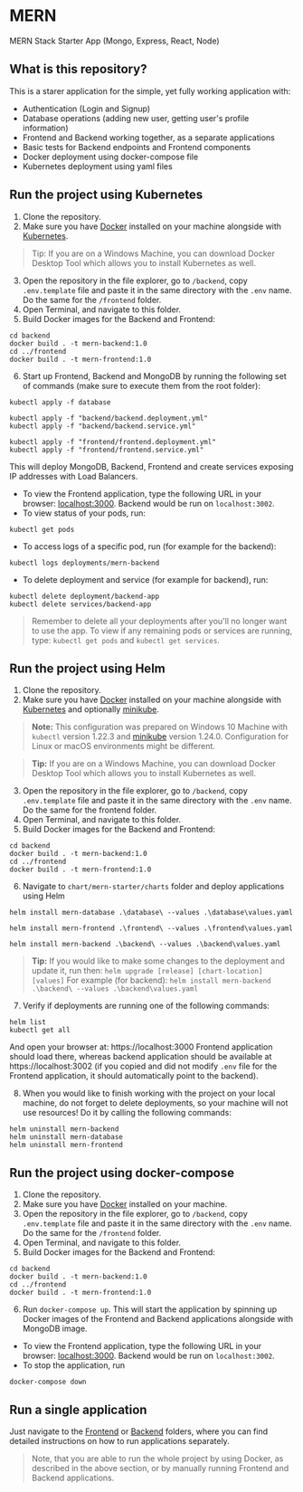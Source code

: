 # MERN
MERN Stack Starter App (Mongo, Express, React, Node)

## What is this repository?
This is a starer application for the simple, yet fully working application with:
* Authentication (Login and Signup)
* Database operations (adding new user, getting user's profile information)
* Frontend and Backend working together, as a separate applications
* Basic tests for Backend endpoints and Frontend components
* Docker deployment using docker-compose file
* Kubernetes deployment using yaml files

## Run the project using Kubernetes
1. Clone the repository.
2. Make sure you have [Docker](https://www.docker.com/) installed on your machine alongside with [Kubernetes](https://kubernetes.io/). 
> Tip: If you are on a Windows Machine, you can download Docker Desktop Tool which allows you to install Kubernetes as well.
3. Open the repository in the file explorer, go to `/backend`, copy `.env.template` file and paste it in the same directory with the `.env` name. Do the same for the `/frontend` folder.
4. Open Terminal, and navigate to this folder.
5. Build Docker images for the Backend and Frontend:
```
cd backend
docker build . -t mern-backend:1.0
cd ../frontend
docker build . -t mern-frontend:1.0
```
6. Start up Frontend, Backend and MongoDB by running the following set of commands (make sure to execute them from the root folder):
```
kubectl apply -f database

kubectl apply -f "backend/backend.deployment.yml"
kubectl apply -f "backend/backend.service.yml"

kubectl apply -f "frontend/frontend.deployment.yml"
kubectl apply -f "frontend/frontend.service.yml"
```

This will deploy MongoDB, Backend, Frontend and create services exposing IP addresses with Load Balancers.
* To view the Frontend application, type the following URL in your browser: [localhost:3000](http://localhost:3000). Backend would be run on `localhost:3002`.
* To view status of your pods, run: 
```
kubectl get pods
```
* To access logs of a specific pod, run (for example for the backend): 
```
kubectl logs deployments/mern-backend
```
* To delete deployment and service (for example for backend), run:
```
kubectl delete deployment/backend-app
kubectl delete services/backend-app
```
> Remember to delete all your deployments after you'll no longer want to use the app. To view if any remaining pods or services are running, type: `kubectl get pods` and `kubectl get services`.

## Run the project using Helm
1. Clone the repository.
2. Make sure you have [Docker](https://www.docker.com/) installed on your machine alongside with [Kubernetes](https://kubernetes.io/) and optionally [minikube](https://minikube.sigs.k8s.io/docs/). 
> **Note:** This configuration was prepared on Windows 10 Machine with `kubectl` version 1.22.3 and [minikube](https://minikube.sigs.k8s.io/docs/) version 1.24.0. Configuration for Linux or macOS environments might be different.

> **Tip:** If you are on a Windows Machine, you can download Docker Desktop Tool which allows you to install Kubernetes as well.
3. Open the repository in the file explorer, go to `/backend`, copy `.env.template` file and paste it in the same directory with the `.env` name. Do the same for the frontend folder.
4. Open Terminal, and navigate to this folder.
5. Build Docker images for the Backend and Frontend:
```
cd backend
docker build . -t mern-backend:1.0
cd ../frontend
docker build . -t mern-frontend:1.0
```

6. Navigate to `chart/mern-starter/charts` folder and deploy applications using Helm
```
helm install mern-database .\database\ --values .\database\values.yaml

helm install mern-frontend .\frontend\ --values .\frontend\values.yaml

helm install mern-backend .\backend\ --values .\backend\values.yaml
```

> **Tip:** If you would like to make some changes to the deployment and update it, run then:
`
helm upgrade [release] [chart-location] [values]
`
For example (for backend):
`
helm install mern-backend .\backend\ --values .\backend\values.yaml
`
7. Verify if deployments are running one of the following commands:
```
helm list
kubectl get all
```
And open your browser at: https://localhost:3000
Frontend application should load there, whereas backend application should be available at https://localhost:3002 (if you copied and did not modify `.env` file for the Frontend application, it should automatically point to the backend).

8. When you would like to finish working with the project on your local machine, do not forget to delete deployments, so your machine will not use resources! Do it by calling the following commands:
```
helm uninstall mern-backend
helm uninstall mern-database
helm uninstall mern-frontend
```


## Run the project using docker-compose
1. Clone the repository.
2. Make sure you have [Docker](https://www.docker.com/) installed on your machine.
3. Open the repository in the file explorer, go to `/backend`, copy `.env.template` file and paste it in the same directory with the `.env` name. Do the same for the `/frontend` folder.
4. Open Terminal, and navigate to this folder.
5. Build Docker images for the Backend and Frontend:
```
cd backend
docker build . -t mern-backend:1.0
cd ../frontend
docker build . -t mern-frontend:1.0
```
6. Run `docker-compose up`. This will start the application by spinning up Docker images of the Frontend and Backend applications alongside with MongoDB image.

* To view the Frontend application, type the following URL in your browser: [localhost:3000](http://localhost:3000). Backend would be run on `localhost:3002`.
* To stop the application, run 
```
docker-compose down
```

## Run a single application
Just navigate to the [Frontend](frontend/README.md) or [Backend](backend/README.md) folders, where you can find detailed instructions on how to run applications separately.

> Note, that you are able to run the whole project by using Docker, as described in the above section, or by manually running Frontend and Backend applications.